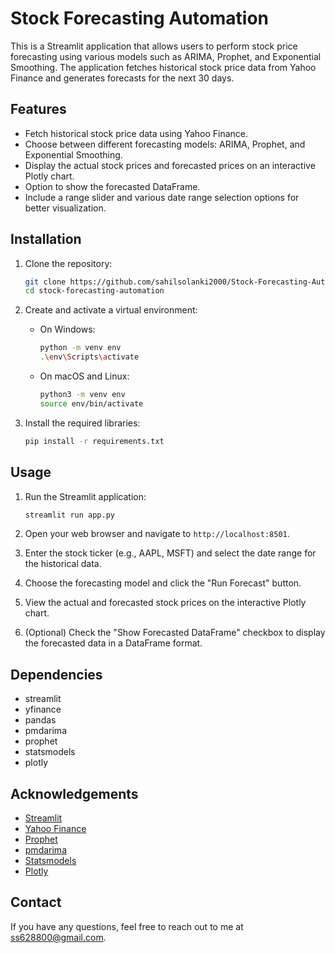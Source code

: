 # Stock Forecasting Automation

This is a Streamlit application that allows users to perform stock price forecasting using various models such as ARIMA, Prophet, and Exponential Smoothing. The application fetches historical stock price data from Yahoo Finance and generates forecasts for the next 30 days.

## Features

- Fetch historical stock price data using Yahoo Finance.
- Choose between different forecasting models: ARIMA, Prophet, and Exponential Smoothing.
- Display the actual stock prices and forecasted prices on an interactive Plotly chart.
- Option to show the forecasted DataFrame.
- Include a range slider and various date range selection options for better visualization.

## Installation

1. Clone the repository:
    ```sh
    git clone https://github.com/sahilsolanki2000/Stock-Forecasting-Automation.git
    cd stock-forecasting-automation
    ```

2. Create and activate a virtual environment:
    - On Windows:
        ```sh
        python -m venv env
        .\env\Scripts\activate
        ```
    - On macOS and Linux:
        ```sh
        python3 -m venv env
        source env/bin/activate
        ```

3. Install the required libraries:
    ```sh
    pip install -r requirements.txt
    ```

## Usage

1. Run the Streamlit application:
    ```sh
    streamlit run app.py
    ```

2. Open your web browser and navigate to `http://localhost:8501`.

3. Enter the stock ticker (e.g., AAPL, MSFT) and select the date range for the historical data.

4. Choose the forecasting model and click the "Run Forecast" button.

5. View the actual and forecasted stock prices on the interactive Plotly chart.

6. (Optional) Check the "Show Forecasted DataFrame" checkbox to display the forecasted data in a DataFrame format.

## Dependencies

- streamlit
- yfinance
- pandas
- pmdarima
- prophet
- statsmodels
- plotly

## Acknowledgements

- [Streamlit](https://streamlit.io/)
- [Yahoo Finance](https://www.yahoofinance.com/)
- [Prophet](https://facebook.github.io/prophet/)
- [pmdarima](http://alkaline-ml.com/pmdarima/)
- [Statsmodels](https://www.statsmodels.org/)
- [Plotly](https://plotly.com/)

## Contact

If you have any questions, feel free to reach out to me at [ss628800@gmail.com](mailto:ss628800@gmail.com).
